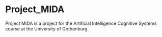# Project_MIDA

Project MIDA is a project for the Artificial Intelligence Cognitive Systems course at the University of Gothenburg.
